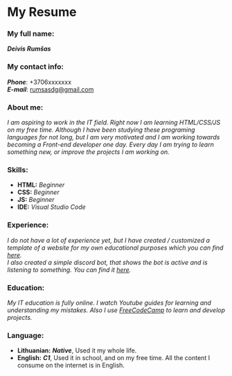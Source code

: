 # My Resume
### My full name:
  ***Deivis Rumšas***

### My contact info:
  ***Phone***: +3706xxxxxxx <br>
  ***E-mail***: rumsasdg@gmail.com

### About me:
  *I am aspiring to work in the IT field. Right now I am learning HTML/CSS/JS on my free time. Although I have been studying these programing languages for not long, but I am very motivated and I am working towards becoming a Front-end developer one day. Every day I am trying to learn something new, or improve the projects I am working on.*

### Skills:
  - **HTML:** *Beginner*<br>
  - **CSS:** *Beginner*<br>
  - **JS:** *Beginner*<br>
  - **IDE:** *Visual Studio Code*<br>
  
### Experience:
  *I do not have a lot of experience yet, but I have created / customized a template of a website for my own educational purposes which you can find [here](https://github.com/deivisr/deivisr.github.io).*<br>
  *I also created a simple discord bot, that shows the bot is active and is listening to something. You can find it [here](https://github.com/deivisr/DC-SimpleBot).*

### Education:
  *My IT education is fully online. I watch Youtube guides for learning and understanding my mistakes. Also I use [FreeCodeCamp](https://freecodecamp.org) to learn and develop projects.*

### Language:
  - **Lithuanian:** ***Native***, Used it my whole life.<br>
  - **English:** ***C1***, Used it in school, and on my free time. All the content I consume on the internet is in English.
